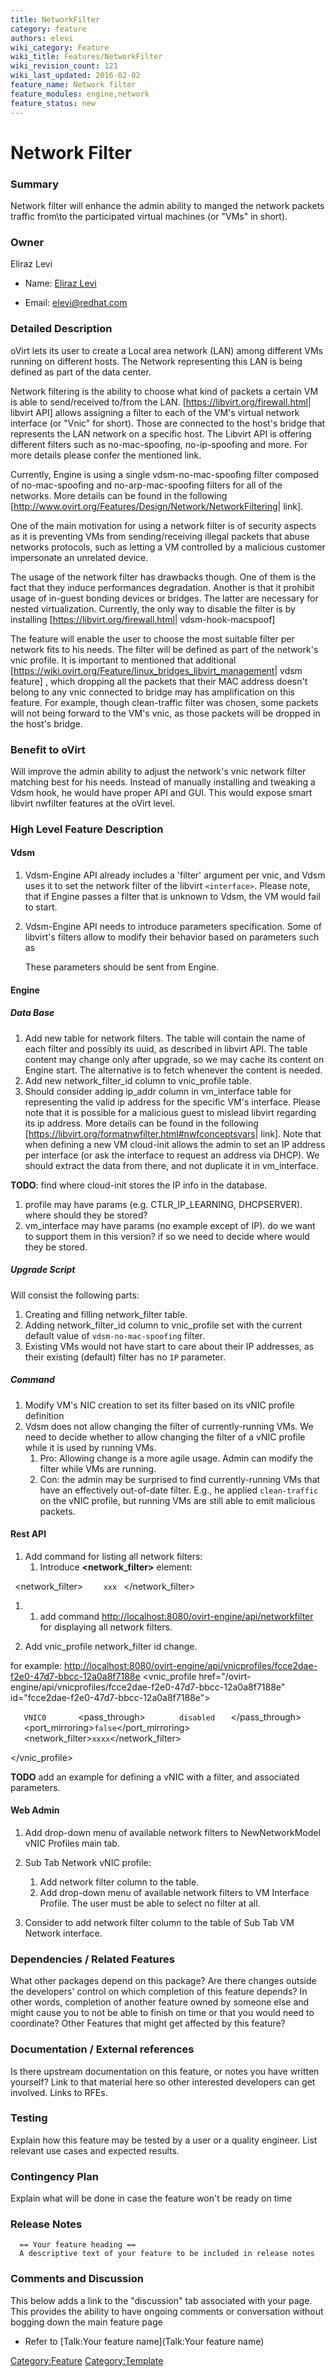 ```yaml
---
title: NetworkFilter
category: feature
authors: elevi
wiki_category: Feature
wiki_title: Features/NetworkFilter
wiki_revision_count: 121
wiki_last_updated: 2016-02-02
feature_name: Network filter
feature_modules: engine,network
feature_status: new
---
```


# Network Filter

### Summary

Network filter will enhance the admin ability to manged the network packets traffic from\\to the participated virtual machines (or "VMs" in short).

### Owner

Eliraz Levi

*   Name: [ Eliraz Levi](User:MyUser)

<!-- -->

*   Email: <elevi@redhat.com>

### Detailed Description

oVirt lets its user to create a Local area network (LAN) among different VMs running on different hosts. The Network representing this LAN is being defined as part of the data center.

Network filtering is the ability to choose what kind of packets a certain VM is able to send/received to/from the LAN. [<https://libvirt.org/firewall.html>| libvirt API] allows assigning a filter to each of the VM's virtual network interface (or "Vnic" for short). Those are connected to the host's bridge that represents the LAN network on a specific host. The Libvirt API is offering different filters such as no-mac-spoofing, no-ip-spoofing and more. For more details please confer the mentioned link.

Currently, Engine is using a single vdsm-no-mac-spoofing filter composed of no-mac-spoofing and no-arp-mac-spoofing filters for all of the networks. More details can be found in the following [<http://www.ovirt.org/Features/Design/Network/NetworkFiltering>| link].

One of the main motivation for using a network filter is of security aspects as it is preventing VMs from sending/receiving illegal packets that abuse networks protocols, such as letting a VM controlled by a malicious customer impersonate an unrelated device.

The usage of the network filter has drawbacks though. One of them is the fact that they induce performances degradation. Another is that it prohibit usage of in-guest bonding devices or bridges. The latter are necessary for nested virtualization. Currently, the only way to disable the filter is by installing [<https://libvirt.org/firewall.html>| vdsm-hook-macspoof]

The feature will enable the user to choose the most suitable filter per network fits to his needs. The filter will be defined as part of the network's vnic profile.
It is important to mentioned that additional [<https://wiki.ovirt.org/Feature/linux_bridges_libvirt_management>| vdsm feature] , which dropping all the packets that their MAC address doesn't belong to any vnic connected to bridge may has amplification on this feature. For example, though clean-traffic filter was chosen, some packets will not being forward to the VM's vnic, as those packets will be dropped in the host's bridge.

### Benefit to oVirt

Will improve the admin ability to adjust the network's vnic network filter matching best for his needs. Instead of manually installing and tweaking a Vdsm hook, he would have proper API and GUI. This would expose smart libvirt nwfilter features at the oVirt level.

### High Level Feature Description

#### Vdsm

1.  Vdsm-Engine API already includes a 'filter' argument per vnic, and Vdsm uses it to set the network filter of the libvirt `<interface>`. Please note, that if Engine passes a filter that is unknown to Vdsm, the VM would fail to start.
2.  Vdsm-Engine API needs to introduce parameters specification. Some of libvirt's filters allow to modify their behavior based on parameters such as
        <parameter name='IP' value='10.0.0.1'/>

    These parameters should be sent from Engine.

#### Engine

##### Data Base

1.  Add new table for network filters. The table will contain the name of each filter and possibly its uuid, as described in libvirt API. The table content may change only after upgrade, so we may cache its content on Engine start. The alternative is to fetch whenever the content is needed.
2.  Add new network_filter_id column to vnic_profile table.
3.  Should consider adding ip_addr column in vm_interface table for representing the valid ip address for the specific VM's interface. Please note that it is possible for a malicious guest to mislead libvirt regarding its ip address. More details can be found in the following [<https://libvirt.org/formatnwfilter.html#nwfconceptsvars>| link]. Note that when defining a new VM cloud-init allows the admin to set an IP address per interface (or ask the interface to request an address via DHCP). We should extract the data from there, and not duplicate it in vm_interface.

**TODO**: find where cloud-init stores the IP info in the database.

1.  profile may have params (e.g. CTLR_IP_LEARNING, DHCPSERVER). where should they be stored?
2.  vm_interface may have params (no example except of IP). do we want to support them in this version? if so we need to decide where would they be stored.

##### Upgrade Script

Will consist the following parts:

1.  Creating and filling network_filter table.
2.  Adding network_filter_id column to vnic_profile set with the current default value of `vdsm-no-mac-spoofing` filter.
3.  Existing VMs would not have start to care about their IP addresses, as their existing (default) filter has no `IP` parameter.

##### Command

1.  Modify VM's NIC creation to set its filter based on its vNIC profile definition
2.  Vdsm does not allow changing the filter of currently-running VMs. We need to decide whether to allow changing the filter of a vNIC profile while it is used by running VMs.
    1.  Pro: Allowing change is a more agile usage. Admin can modify the filter while VMs are running.
    2.  Con: the admin may be surprised to find currently-running VMs that have an effectively out-of-date filter. E.g., he applied `clean-traffic` on the vNIC profile, but running VMs are still able to emit malicious packets.

#### Rest API

1.  Add command for listing all network filters:
    1.  Introduce **<network_filter>** element:

` `<network_filter>
`    `<name>`xxx`</name>
` `</network_filter>

1.  1.  add command <http://localhost:8080/ovirt-engine/api/networkfilter> for displaying all network filters.

2.  Add vnic_profile network_filter id change.

for example: <http://localhost:8080/ovirt-engine/api/vnicprofiles/fcce2dae-f2e0-47d7-bbcc-12a0a8f7188e> <vnic_profile href="/ovirt-engine/api/vnicprofiles/fcce2dae-f2e0-47d7-bbcc-12a0a8f7188e" id="fcce2dae-f2e0-47d7-bbcc-12a0a8f7188e">

`   `<name>`VNIC0`</name>
`   `<link href="/ovirt-engine/api/vnicprofiles/fcce2dae-f2e0-47d7-bbcc-12a0a8f7188e/permissions" rel="permissions"/>
`   `<pass_through>
`       `<mode>`disabled`</mode>
`   `</pass_through>
`   `<port_mirroring>`false`</port_mirroring>
`   `<network_filter>`xxxx`</network_filter>
`   `<network href="/ovirt-engine/api/networks/5768f4d0-ae35-4304-9c79-d68d88370a39" id="5768f4d0-ae35-4304-9c79-d68d88370a39"/>

</vnic_profile>

**TODO** add an example for defining a vNIC with a filter, and associated parameters.

#### Web Admin

1.  Add drop-down menu of available network filters to NewNetworkModel vNIC Profiles main tab.
2.  Sub Tab Network vNIC profile:
    1.  Add network filter column to the table.
    2.  Add drop-down menu of available network filters to VM Interface Profile. The user must be able to select no filter at all.

3.  Consider to add network filter column to the table of Sub Tab VM Network interface.

### Dependencies / Related Features

What other packages depend on this package? Are there changes outside the developers' control on which completion of this feature depends? In other words, completion of another feature owned by someone else and might cause you to not be able to finish on time or that you would need to coordinate? Other Features that might get affected by this feature?

### Documentation / External references

Is there upstream documentation on this feature, or notes you have written yourself? Link to that material here so other interested developers can get involved. Links to RFEs.

### Testing

Explain how this feature may be tested by a user or a quality engineer. List relevant use cases and expected results.

### Contingency Plan

Explain what will be done in case the feature won't be ready on time

### Release Notes

      == Your feature heading ==
      A descriptive text of your feature to be included in release notes

### Comments and Discussion

This below adds a link to the "discussion" tab associated with your page. This provides the ability to have ongoing comments or conversation without bogging down the main feature page

*   Refer to [Talk:Your feature name](Talk:Your feature name)

<Category:Feature> <Category:Template>
